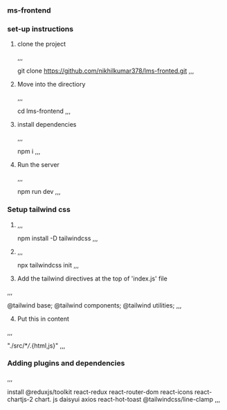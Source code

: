 ### ms-frontend

### set-up instructions

1. clone the project

   ,,,

   git clone https://github.com/nikhilkumar378/lms-fronted.git
   ,,,

2. Move into the directiory

   ,,,

   cd lms-frontend
   ,,,

3. install dependencies

   ,,,

   npm i
   ,,,

4. Run the server

   ,,,

   npm run dev
   ,,,

### Setup tailwind css

1.  ,,,

    npm install -D tailwindcss
    ,,,

2.  ,,,

    npx tailwindcss init
    ,,,

3.  Add the tailwind directives at the top of 'index.js' file

,,,

@tailwind base;
@tailwind components;
@tailwind utilities;
,,,

4. Put this in content

,,,

"./src/\*_/_.{html,js}"
,,,

### Adding plugins and dependencies

,,,

install @reduxjs/toolkit react-redux react-router-dom react-icons react-chartjs-2 chart.
js daisyui axios react-hot-toast @tailwindcss/line-clamp
,,,
